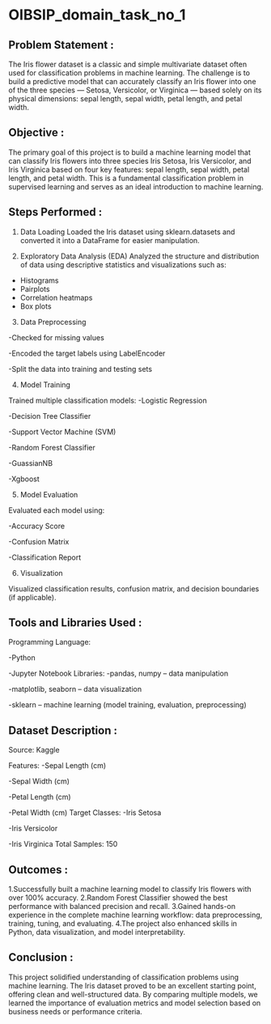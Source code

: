 # OIBSIP_domain_task_no_1
## Problem Statement :
The Iris flower dataset is a classic and simple multivariate dataset often used for classification problems in machine learning. The challenge is to build a predictive model that can accurately classify an Iris flower into one of the three species — Setosa, Versicolor, or Virginica — based solely on its physical dimensions: sepal length, sepal width, petal length, and petal width.

## Objective :
The primary goal of this project is to build a machine learning model that can classify Iris flowers into three species Iris Setosa, Iris Versicolor, and Iris Virginica based on four key features: sepal length, sepal width, petal length, and petal width. This is a fundamental classification problem in supervised learning and serves as an ideal introduction to machine learning.

## Steps Performed :
1. Data Loading
Loaded the Iris dataset using sklearn.datasets and converted it into a DataFrame for easier manipulation.

2. Exploratory Data Analysis (EDA)
Analyzed the structure and distribution of data using descriptive statistics and visualizations such as:

 * Histograms
 * Pairplots
 * Correlation heatmaps
 * Box plots

3. Data Preprocessing

 -Checked for missing values

 -Encoded the target labels using LabelEncoder

 -Split the data into training and testing sets

4. Model Training

Trained multiple classification models:
 -Logistic Regression

 -Decision Tree Classifier

 -Support Vector Machine (SVM)

 -Random Forest Classifier

 -GuassianNB

 -Xgboost

5. Model Evaluation

Evaluated each model using:

 -Accuracy Score

 -Confusion Matrix

 -Classification Report

6. Visualization

Visualized classification results, confusion matrix, and decision boundaries (if applicable).

## Tools and Libraries Used :
Programming Language:

 -Python

 -Jupyter Notebook
Libraries:
 -pandas, numpy – data manipulation

 -matplotlib, seaborn – data visualization

 -sklearn – machine learning (model training, evaluation, preprocessing)

## Dataset Description :
Source: Kaggle

Features:
 -Sepal Length (cm)

 -Sepal Width (cm)

 -Petal Length (cm)

 -Petal Width (cm)
Target Classes:
 -Iris Setosa

 -Iris Versicolor

 -Iris Virginica Total Samples: 150

## Outcomes :
1.Successfully built a machine learning model to classify Iris flowers with over 100% accuracy.
2.Random Forest Classifier showed the best performance with balanced precision and recall.
3.Gained hands-on experience in the complete machine learning workflow: data preprocessing, training, tuning, and evaluating.
4.The project also enhanced skills in Python, data visualization, and model interpretability.

 ## Conclusion :
This project solidified understanding of classification problems using machine learning. The Iris dataset proved to be an excellent starting point, offering clean and well-structured data. By comparing multiple models, we learned the importance of evaluation metrics and model selection based on business needs or performance criteria.
